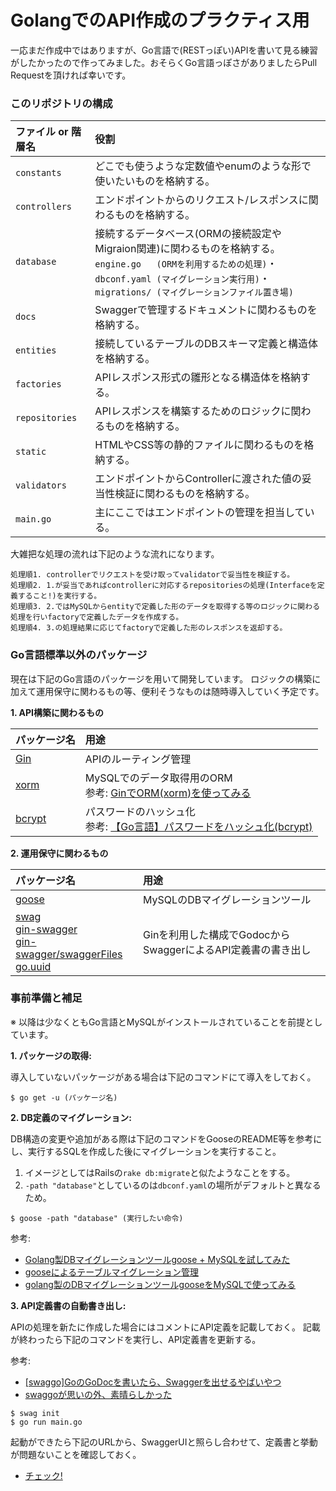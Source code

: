 # GolangでのAPI作成のプラクティス用

一応まだ作成中ではありますが、Go言語で(RESTっぽい)APIを書いて見る練習がしたかったので作ってみました。おそらくGo言語っぽさがありましたらPull Requestを頂ければ幸いです。

### このリポジトリの構成

| ファイル or 階層名 | 役割 |
|:---|:---|
|`constants` |どこでも使うような定数値やenumのような形で使いたいものを格納する。 |
|`controllers` |エンドポイントからのリクエスト/レスポンスに関わるものを格納する。 |
|`database` |接続するデータベース(ORMの接続設定やMigraion関連)に関わるものを格納する。<br>`engine.go   (ORMを利用するための処理)`・`dbconf.yaml (マイグレーション実行用)`・`migrations/ (マイグレーションファイル置き場)` |
|`docs` |Swaggerで管理するドキュメントに関わるものを格納する。 |
|`entities` |接続しているテーブルのDBスキーマ定義と構造体を格納する。 |
|`factories` |APIレスポンス形式の雛形となる構造体を格納する。 |
|`repositories` |APIレスポンスを構築するためのロジックに関わるものを格納する。 |
|`static` |HTMLやCSS等の静的ファイルに関わるものを格納する。 |
|`validators` |エンドポイントからControllerに渡された値の妥当性検証に関わるものを格納する。 |
|`main.go` |主にここではエンドポイントの管理を担当している。 |

大雑把な処理の流れは下記のような流れになります。

```
処理順1. controllerでリクエストを受け取ってvalidatorで妥当性を検証する。
処理順2. 1.が妥当であればcontrollerに対応するrepositoriesの処理(Interfaceを定義すること!)を実行する。
処理順3. 2.ではMySQLからentityで定義した形のデータを取得する等のロジックに関わる処理を行いfactoryで定義したデータを作成する。
処理順4. 3.の処理結果に応じてfactoryで定義した形のレスポンスを返却する。
```

### Go言語標準以外のパッケージ

現在は下記のGo言語のパッケージを用いて開発しています。
ロジックの構築に加えて運用保守に関わるもの等、便利そうなものは随時導入していく予定です。

__1. API構築に関わるもの__

| パッケージ名 | 用途 |
|:---|:---|
|[Gin](https://github.com/gin-gonic/gin) |APIのルーティング管理 |
|[xorm](https://github.com/go-xorm/xorm) |MySQLでのデータ取得用のORM<br>参考: [GinでORM(xorm)を使ってみる](http://suga-tech3.hatenablog.com/entry/2016/09/08/184831) |
|[bcrypt](https://gowebexamples.com/password-hashing/) |パスワードのハッシュ化<br>参考: [【Go言語】パスワードをハッシュ化(bcrypt)](http://blog.motikan2010.com/entry/2017/02/13/%E3%80%90Go%E8%A8%80%E8%AA%9E%E3%80%91%E3%83%91%E3%82%B9%E3%83%AF%E3%83%BC%E3%83%89%E3%82%92%E3%83%8F%E3%83%83%E3%82%B7%E3%83%A5%E5%8C%96%28bcrypt%29) |

__2. 運用保守に関わるもの__

| パッケージ名 | 用途 |
|:---|:---|
|[goose](https://github.com/pressly/goose) |MySQLのDBマイグレーションツール |
|[swag](https://github.com/swaggo/swag)<br>[gin-swagger](https://github.com/swaggo/gin-swagger)<br>[gin-swagger/swaggerFiles](https://github.com/swaggo/gin-swagger/swaggerFiles)<br>[go.uuid](go.uuid) |Ginを利用した構成でGodocからSwaggerによるAPI定義書の書き出し |

### 事前準備と補足

※ 以降は少なくともGo言語とMySQLがインストールされていることを前提としています。

__1. パッケージの取得:__

導入していないパッケージがある場合は下記のコマンドにて導入をしておく。

```
$ go get -u (パッケージ名)
```

__2. DB定義のマイグレーション:__

DB構造の変更や追加がある際は下記のコマンドをGooseのREADME等を参考にし、実行するSQLを作成した後にマイグレーションを実行すること。

1. イメージとしてはRailsの`rake db:migrate`と似たようなことをする。
2. `-path "database"`としているのは`dbconf.yaml`の場所がデフォルトと異なるため。

```
$ goose -path "database" (実行したい命令)
```

参考:

+ [Golang製DBマイグレーションツールgoose + MySQLを試してみた](https://qiita.com/K_ichi/items/b9362e3a3c5688e494e2)
+ [gooseによるテーブルマイグレーション管理](http://engineering.enish.jp/?p=994&doing_wp_cron=1526793213.5329029560089111328125)
+ [golang製のDBマイグレーションツールgooseをMySQLで使ってみる](http://shusatoo.net/programming/golang/goose-mysql-migration/)

__3. API定義書の自動書き出し:__

APIの処理を新たに作成した場合にはコメントにAPI定義を記載しておく。
記載が終わったら下記のコマンドを実行し、API定義書を更新する。

参考:

+ [[swaggo]GoのGoDocを書いたら、Swaggerを出せるやばいやつ](https://qiita.com/pei0804/items/3a0b481d1e47e5a72078)
+ [swaggoが思いの外、素晴らしかった](https://syossan.hateblo.jp/entry/2018/05/15/175653)

```
$ swag init
$ go run main.go
```

起動ができたら下記のURLから、SwaggerUIと照らし合わせて、定義書と挙動が問題ないことを確認しておく。

+ [チェック!](http://localhost:8080/swagger/index.html)

